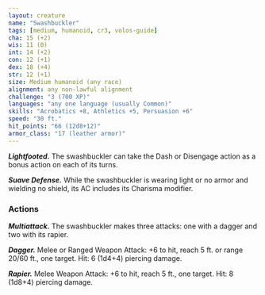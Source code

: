 ```yaml
---
layout: creature
name: "Swashbuckler"
tags: [medium, humanoid, cr3, volos-guide]
cha: 15 (+2)
wis: 11 (0)
int: 14 (+2)
con: 12 (+1)
dex: 18 (+4)
str: 12 (+1)
size: Medium humanoid (any race)
alignment: any non-lawful alignment
challenge: "3 (700 XP)"
languages: "any one language (usually Common)"
skills: "Acrobatics +8, Athletics +5, Persuasion +6"
speed: "30 ft."
hit_points: "66 (12d8+12)"
armor_class: "17 (leather armor)"
---
```


***Lightfooted.*** The swashbuckler can take the Dash or Disengage action as a bonus action on each of its turns.

***Suave Defense.*** While the swashbuckler is wearing light or no armor and wielding no shield, its AC includes its Charisma modifier.

### Actions

***Multiattack.*** The swashbuckler makes three attacks: one with a dagger and two with its rapier.

***Dagger.*** Melee or Ranged Weapon Attack: +6 to hit, reach 5 ft. or range 20/60 ft., one target. Hit: 6 (1d4+4) piercing damage.

***Rapier.*** Melee Weapon Attack: +6 to hit, reach 5 ft., one target. Hit: 8 (1d8+4) piercing damage.
